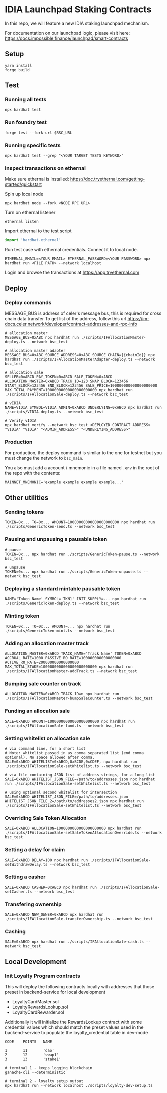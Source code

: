 # IDIA Launchpad Staking Contracts

In this repo, we will feature a new IDIA staking launchpad mechanism.

For documentation on our launchpad logic, please visit here:
https://docs.impossible.finance/launchpad/smart-contracts

## Setup

```
yarn install
forge build
```

## Test

### Running all tests

```
npx hardhat test
```

### Run foundry test

```
forge test --fork-url $BSC_URL
```

### Running specific tests

```
npx hardhat test --grep "<YOUR TARGET TESTS KEYWORD>"
```

### Inspect transactions on ethernal

Make sure ethernal is installed: https://doc.tryethernal.com/getting-started/quickstart

Spin up local node

```
npx hardhat node --fork <NODE RPC URL>
```

Turn on ethernal listener

```
ethernal listen
```

Import ethernal to the test script

```typescript
import 'hardhat-ethernal'
```

Run test case with ethernal credentials. Connect it to local node.

```
ETHERNAL_EMAIL=<YOUR EMAIL> ETHERNAL_PASSWORD=<YOUR PASSWORD> npx hardhat run <FILE PATH> --network localhost
```

Login and browse the transactions at https://app.tryethernal.com

## Deploy

### Deploy commands

MESSAGE_BUS is address of celer's message bus, this is required for cross chain data transfer
To get list of the address, follow this url https://im-docs.celer.network/developer/contract-addresses-and-rpc-info

```
# allocation master
MESSAGE_BUS=0xABC npx hardhat run ./scripts/IFAllocationMaster-deploy.ts --network bsc_test

# allocation master adapter
MESSAGE_BUS=0xABC SOURCE_ADDRESS=0xABC SOURCE_CHAIN={{chainId}} npx hardhat run ./scripts/IFAllocationMasterAdapter-deploy.ts --network bsc_test

# allocation sale
SELLER=0xABCD PAY_TOKEN=0xABCD SALE_TOKEN=0xABCD ALLOCATION_MASTER=0xABCD TRACK_ID=123 SNAP_BLOCK=123456 START_BLOCK=123456 END_BLOCK=123456 SALE_PRICE=100000000000000000000 MAX_TOTAL_PAYMENT=10000000000000000000000 npx hardhat run ./scripts/IFAllocationSale-deploy.ts --network bsc_test

# vIDIA
NAME=VIDIA SYMBOL=VIDIA ADMIN=0xABCD UNDERLYING=0xABCD npx hardhat run ./scripts/VIDIA-deploy.ts --network bsc_test

# Verify vIDIA
npx hardhat verify --network bsc_test <DEPLOYED_CONTRACT_ADDRESS> "VIDIA" "VIDIA" "<ADMIN_ADDRESS>" "<UNDERLYING_ADDRESS>"
```

### Production

For production, the deploy command is similar to the one for testnet but you must change the network to `bsc_main`.

You also must add a account / mnemonic in a file named `.env` in the root of the repo with the contents:

```
MAINNET_MNEMONIC='example example example example...'
```

## Other utilities

### Sending tokens

```
TOKEN=0x... TO=0x... AMOUNT=10000000000000000000000 npx hardhat run ./scripts/GenericToken-send.ts --network bsc_test
```

### Pausing and unpausing a pausable token

```
# pause
TOKEN=0x... npx hardhat run ./scripts/GenericToken-pause.ts --network bsc_test

# unpause
TOKEN=0x... npx hardhat run ./scripts/GenericToken-unpause.ts --network bsc_test
```

### Deploying a standard mintable pausable token

```
NAME='Token Name' SYMBOL='TKN1' INIT_SUPPLY=... npx hardhat run ./scripts/GenericToken-deploy.ts --network bsc_test
```

### Minting token

```
TOKEN=0x... TO=0x... AMOUNT=... npx hardhat run ./scripts/GenericToken-mint.ts --network bsc_test
```

### Adding an allocation master track

```
ALLOCATION_MASTER=0xABCD TRACK_NAME='Track Name' TOKEN=0xABCD ACCRUAL_RATE=1000 PASSIVE_RO_RATE=100000000000000000 ACTIVE_RO_RATE=200000000000000000 MAX_TOTAL_STAKE=1000000000000000000000000 npx hardhat run ./scripts/IFAllocationMaster-addTrack.ts --network bsc_test
```

### Bumping sale counter on track

```
ALLOCATION_MASTER=0xABCD TRACK_ID=n npx hardhat run ./scripts/IFAllocationMaster-bumpSaleCounter.ts --network bsc_test
```

### Funding an allocation sale

```
SALE=0xABCD AMOUNT=10000000000000000000000 npx hardhat run ./scripts/IFAllocationSale-fund.ts --network bsc_test
```

### Setting whitelist on allocation sale

```
# via command line, for a short list
# Note: whitelist passed in as comma separated list (end comma optional). No space allowed after comma.
SALE=0xABCD WHITELIST=0xABCD,0xBCDE,0xCDEF, npx hardhat run ./scripts/IFAllocationSale-setWhitelist.ts --network bsc_test

# via file containing JSON list of address strings, for a long list
SALE=0xABCD WHITELIST_JSON_FILE=/path/to/addresses.json npx hardhat run ./scripts/IFAllocationSale-setWhitelist.ts --network bsc_test

# using optional second whitelist for intersection
SALE=0xABCD WHITELIST_JSON_FILE=/path/to/addresses.json WHITELIST_JSON_FILE_2=/path/to/addresses2.json npx hardhat run ./scripts/IFAllocationSale-setWhitelist.ts --network bsc_test
```

### Overriding Sale Token Allocation

```
SALE=0xABCD ALLOCATION=1000000000000000000000 npx hardhat run ./scripts/IFAllocationSale-setSaleTokenAllocationOverride.ts --network bsc_test
```

### Setting a delay for claim

```
SALE=0xABCD DELAY=100 npx hardhat run ./scripts/IFAllocationSale-setWithdrawDelay.ts --network bsc_test
```

### Setting a casher

```
SALE=0xABCD CASHER=0xABCD npx hardhat run ./scripts/IFAllocationSale-setCasher.ts --network bsc_test
```

### Transfering ownership

```
SALE=0xABCD NEW_OWNER=0xABCD npx hardhat run ./scripts/IFAllocationSale-transferOwnership.ts --network bsc_test
```

### Cashing

```
SALE=0xABCD npx hardhat run ./scripts/IFAllocationSale-cash.ts --network bsc_test
```

## Local Development

### Init Loyalty Program contracts

This will deploy the following contracts locally with addresses that those preset in backend-service for local development
- LoyaltyCardMaster.sol
- LoyaltyRewardsLookup.sol
- LoyaltyCardRewarder.sol

Additionally it will initialize the RewardsLookup contract with some credential values which should match the preset values used in the backend-service to populate the loyalty_credential table in dev-mode

```
CODE    POINTS   NAME

1       11       'dao'
2       12       'swap1'
3       13       'stake1'
```

```shell
# terminal 1 - keeps logging blockchain
ganache-cli --deterministic

# terminal 2 - loyalty setup output
npx hardhat run --network localhost ./scripts/loyalty-dev-setup.ts
```